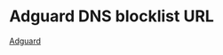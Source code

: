 # Adguard DNS blocklist URL

[Adguard](https://raw.githubusercontent.com/BakaTekku/a-dove-is-dumb/refs/heads/main/AdGuard.txt)

